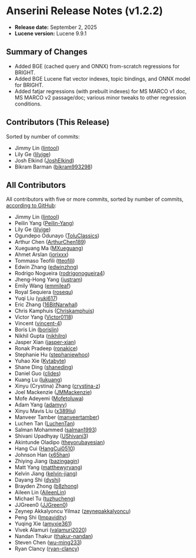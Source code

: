# Anserini Release Notes (v1.2.2)

+ **Release date:** September 2, 2025
+ **Lucene version:** Lucene 9.9.1

## Summary of Changes

+ Added BGE (cached query and ONNX) from-scratch regressions for BRIGHT.
+ Added BGE Lucene flat vector indexes, topic bindings, and ONNX model for BRIGHT.
+ Added fatjar regressions (with prebuilt indexes) for MS MARCO v1 doc, MS MARCO v2 passage/doc; various minor tweaks to other regression conditions.

## Contributors (This Release)

Sorted by number of commits:

+ Jimmy Lin ([lintool](https://github.com/lintool))
+ Lily Ge ([lilyjge](https://github.com/lilyjge))
+ Josh Elkind ([JoshElkind](https://github.com/JoshElkind))
+ Bikram Barman ([bikram993298](https://github.com/bikram993298))

## All Contributors

All contributors with five or more commits, sorted by number of commits, [according to GitHub](https://github.com/castorini/Anserini/graphs/contributors):

+ Jimmy Lin ([lintool](https://github.com/lintool))
+ Peilin Yang ([Peilin-Yang](https://github.com/Peilin-Yang))
+ Lily Ge ([lilyjge](https://github.com/lilyjge))
+ Ogundepo Odunayo ([ToluClassics](https://github.com/ToluClassics))
+ Arthur Chen ([ArthurChen189](https://github.com/ArthurChen189))
+ Xueguang Ma ([MXueguang](https://github.com/MXueguang))
+ Ahmet Arslan ([iorixxx](https://github.com/iorixxx))
+ Tommaso Teofili ([tteofili](https://github.com/tteofili))
+ Edwin Zhang ([edwinzhng](https://github.com/edwinzhng))
+ Rodrigo Nogueira ([rodrigonogueira4](https://github.com/rodrigonogueira4))
+ Jheng-Hong Yang ([justram](https://github.com/justram))
+ Emily Wang ([emmileaf](https://github.com/emmileaf))
+ Royal Sequiera ([rosequ](https://github.com/rosequ))
+ Yuqi Liu ([yuki617](https://github.com/yuki617))
+ Eric Zhang ([16BitNarwhal](https://github.com/16BitNarwhal))
+ Chris Kamphuis ([Chriskamphuis](https://github.com/Chriskamphuis))
+ Victor Yang ([Victor0118](https://github.com/Victor0118))
+ Vincent ([vincent-4](https://github.com/vincent-4))
+ Boris Lin ([borislin](https://github.com/borislin))
+ Nikhil Gupta ([nikhilro](https://github.com/nikhilro))
+ Jasper Xian ([jasper-xian](https://github.com/jasper-xian))
+ Ronak Pradeep ([ronakice](https://github.com/ronakice))
+ Stephanie Hu ([stephaniewhoo](https://github.com/stephaniewhoo))
+ Yuhao Xie ([Kytabyte](https://github.com/Kytabyte))
+ Shane Ding ([shaneding](https://github.com/shaneding))
+ Daniel Guo ([clides](https://github.com/clides))
+ Kuang Lu ([lukuang](https://github.com/lukuang))
+ Xinyu (Crystina) Zhang ([crystina-z](https://github.com/crystina-z))
+ Joel Mackenzie ([JMMackenzie](https://github.com/JMMackenzie))
+ Mofe Adeyemi ([Mofetoluwa](https://github.com/Mofetoluwa))
+ Adam Yang ([adamyy](https://github.com/adamyy))
+ Xinyu Mavis Liu ([x389liu](https://github.com/x389liu))
+ Manveer Tamber ([manveertamber](https://github.com/manveertamber))
+ Luchen Tan ([LuchenTan](https://github.com/LuchenTan))
+ Salman Mohammed ([salman1993](https://github.com/salman1993))
+ Shivani Upadhyay ([UShivani3](https://github.com/UShivani3))
+ Akintunde Oladipo ([theyorubayesian](https://github.com/theyorubayesian))
+ Hang Cui ([HangCui0510](https://github.com/HangCui0510))
+ Johnson Han ([x65han](https://github.com/x65han))
+ Zhiying Jiang ([bazingagin](https://github.com/bazingagin))
+ Matt Yang ([matthewyryang](https://github.com/matthewyryang))
+ Kelvin Jiang ([kelvin-jiang](https://github.com/kelvin-jiang))
+ Dayang Shi ([dyshi](https://github.com/dyshi))
+ Brayden Zhong ([b8zhong](https://github.com/b8zhong))
+ Aileen Lin ([AileenLin](https://github.com/AileenLin))
+ Michael Tu ([tuzhucheng](https://github.com/tuzhucheng))
+ JJGreen0 ([JJGreen0](https://github.com/JJGreen0))
+ Zeynep Akkalyoncu Yilmaz ([zeynepakkalyoncu](https://github.com/zeynepakkalyoncu))
+ Peng Shi ([Impavidity](https://github.com/Impavidity))
+ Yuqing Xie ([amyxie361](https://github.com/amyxie361))
+ Vivek Alamuri ([valamuri2020](https://github.com/valamuri2020))
+ Nandan Thakur ([thakur-nandan](https://github.com/thakur-nandan))
+ Steven Chen ([wu-ming233](https://github.com/wu-ming233))
+ Ryan Clancy ([ryan-clancy](https://github.com/ryan-clancy))
